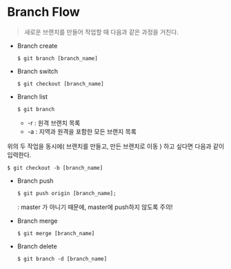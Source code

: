 # Branch Flow

> 새로운 브랜치를 만들어 작업할 때 다음과 같은 과정을 거친다.



- Branch create

  ```text
  $ git branch [branch_name]
  ```



- Branch switch

  ```text
  $ git checkout [branch_name]
  ```



- Branch list

  ```text
  $ git branch
  ```

  - -r : 원격 브랜치 목록
  - -a : 지역과 원격을 포함한 모든 브랜지 목록

위의 두 작업을 동시에( 브랜치를 만들고, 만든 브랜치로 이동 ) 하고 싶다면 다음과 같이 입력한다.

```text
$ git checkout -b [branch_name]
```



- Branch push

  ```text
  $ git push origin [branch_name];
  ```

  : master 가 아니기 때문에, master에 push하지 않도록 주의!



- Branch merge

  ```text
  $ git merge [branch_name]
  ```



- Branch delete

  ```text
  $ git branch -d [branch_name]
  ```
